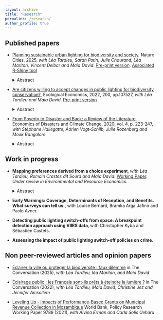 ```yaml
---
layout: archive
title: "Research"
permalink: /research/
author_profile: true
---
```


## Published papers

* [Planning sustainable urban lighting for biodiversity and society](https://www.nature.com/articles/s44284-025-00245-7), Nature Cities, 2025, _with Léa Tardieu, Sarah Potin, Julie Chaurand, Léa Mariton, Vincent Delbar and Maia David_. [Pre-print version](https://agroparistech.hal.science/hal-05138150). [Associated R-Shiny tool](https://sustainlight.sk8.inrae.fr/)

    <details><summary>Abstract</summary><p align="justify"><em>Urban planners continuously face the challenge of reducing artificial lighting to protect biodiversity while ensuring urban residents’ comfort and safety at night. Striking this balance is crucial for supporting urban residents broadly, yet it remains insufficiently explored in current research. Here we integrate remote sensing and ecological modeling to assess species’ requirements around light-pollution reduction with socioeconomic modeling to evaluate human residents’ acceptance of various street-lighting adjustments, aiming to identify the optimal lighting compromises for Montpellier, France, a midsized European city. We show that, depending on the spatial context, both tradeoffs and synergies can emerge when implementing light-pollution-mitigation measures. By integrating results into an RShiny application, we enabled urban planners to prioritize actions for each streetlight. Our findings underscore the importance of tailoring lighting policies to the specific environmental and social context rather than adopting a universal ‘one-size-fits-all’ approach.</em></p></details>

* [Are citizens willing to accept changes in public lighting for biodiversity conservation?](https://www.sciencedirect.com/science/article/pii/S0921800922001896), Ecological Economics, 2022, 200, pp.107527, _with Léa Tardieu and Maia David_. [Pre-print version](https://hal.inrae.fr/hal-03749663)

    <details><summary>Abstract</summary><p align="justify"><em>Light pollution has significantly increased in recent years, in concert with urban sprawl. Light pollution consequences for nocturnal wildlife, human health, and energy consumption are numerous but are poorly tackled in urban policies. The regulation and mitigation of light pollution is possible, but requires an important shift in the lighting paradigm, including in public lighting often managed by local authorities. One of the main sources of reticence of local authorities to regulate light pollution is the potential rejection by citizens of lighting changes. In this article, we investigate citizens’ willingness to accept the transition to more sustainable lighting regimes. We use a discrete choice experiment in a large French metropolis to measure the relative weight of different characteristics of public lighting – light intensity, light extinction, light colour – in respondents’ decisions. We show that respondents are globally open to public lighting shifts, but their preferences in terms of the changes are highly heterogeneous. By incorporating socioeconomic variables of respondents into our econometric models, we characterise the main profiles of preferences regarding lighting changes. This provides practical information to urban and environmental planners allowing them to match the municipalities where the need for light pollution control is a priority with those where measures seem socially acceptable by citizens.</em></p></details>


* [From Poverty to Disaster and Back: a Review of the Literature](https://link.springer.com/article/10.1007/s41885-020-00060-5), Economics of Disasters and Climate Change, 2020, vol. 4, p. 223-247, _with Stéphane Hallegatte, Adrien Vogt-Schilb, Julie Rozenberg and Mook Bangalore_

    <details><summary>Abstract</summary><p align="justify"><em>Poor people are disproportionally affected by natural hazards and disasters. This paper provides a review of the multiple factors that explain why this is the case. It explores the role of exposure (often, but not always, poor people are more likely to be affected by hazards), vulnerability (when they are affected, poor people tend to lose a larger fraction of their wealth), and socio-economic resilience (poor people have a lower ability to cope with and recover from disaster impacts). Finally, the paper highlights the vicious circle between poverty and disaster losses: poverty is a major driver of people’s vulnerability to natural disasters, which in turn increase poverty in a measurable and significant way. The main policy implication is that poverty reduction can be considered as disaster risk management, and disaster risk management can be considered as poverty reduction.</em></p></details>



## Work in progress

* **Mapping preferences derived from a choice experiment**, _with Léa Tardieu, Romain Crastes dit Sourd and Maia David_. [Working Paper](https://papers.ssrn.com/sol3/papers.cfm?abstract_id=4931486). _Under review in Environmental and Resource Economics_.

  <details><summary>Abstract</summary><p align="justify"><em>In recent decades, discrete choice experiments (DCEs) have proven useful for guiding policy-making decisions, particularly regarding the expression of individual preferences for various policy options. However, when considering spatial planning policies, the usefulness of results such as averaged individual or group preferences may prove limited for decision-makers, since the spatial heterogeneity of preferences is strong in most cases. This paper therefore proposes two methods for mapping, at a small spatial scale, preferences derived from a DCE. Both methods assess the influence of socio-demographic and spatial variables on the preferences to predict willingness to pay at a small spatial scale. Monte Carlo simulations are used to determine the method which best performs in theory. The methods are then compared empirically in the case of light pollution mitigation policies in the Montpellier Metropolitan Area (France). We conclude that, when applicable, the one-step method is the most fit for the purpose, although the two-step method shows practical aspects that can be of interest for applied research.</em></p></details>

* **Early Warnings: Coverage, Determinants of Reception, and Benefits. What surveys can tell us.**, with Louise Bernard, Bramka Arga Jafino and Paolo Avner.

* **Detecting public lighting switch-offs from space: A breakpoint detection approach using VIIRS data**, with Christopher Kyba and Sébastien Castets.

* **Assessing the impact of public lighting switch-off policies on crime**.



## Non peer-reviewed articles and opinion papers

* [Éclairer la ville ou protéger la biodiversité : faux dilemme](https://theconversation.com/eclairer-la-ville-ou-proteger-la-biodiversite-faux-dilemme-254904) in The Conversation (2025), _with Léa Tardieu, léa Mariton, and Maia David_

* [Éclairage public : les Français sont-ils prêts à éteindre la lumière ?](https://theconversation.com/eclairage-public-les-francais-sont-ils-prets-a-eteindre-la-lumiere-194702) in The Conversation (2022), _with Léa Tardieu, Maia David, Christine Jez and Jennifer Amsallem_

* [Leveling Up - Impacts of Performance-Based Grants on Municipal Revenue Collection in Mozambique](https://documents1.worldbank.org/curated/en/546161633368256921/pdf/Leveling-Up-Impacts-of-Performance-Based-Grants-on-Municipal-Revenue-Collection-in-Mozambique.pdf) World Bank, Policy Research Working Paper 9789 (2021), _with Alvina Erman and Carla Solis Uehara_
